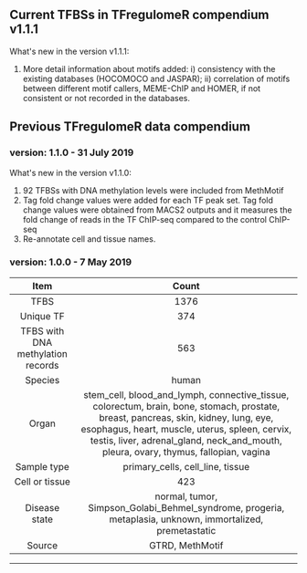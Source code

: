 ## Current TFBSs in TFregulomeR compendium v1.1.1
What's new in the version v1.1.1:

1) More detail information about motifs added: i) consistency with the existing databases (HOCOMOCO and JASPAR); ii) correlation of motifs between different motif callers, MEME-ChIP and HOMER, if not consistent or not recorded in the databases.


## Previous TFregulomeR data compendium 
### version: 1.1.0 - 31 July 2019
What's new in the version v1.1.0:
1) 92 TFBSs with DNA methylation levels were included from MethMotif
2) Tag fold change values were added for each TF peak set. Tag fold change values were obtained from MACS2 outputs and it measures the fold change of reads in the TF ChIP-seq compared to the control ChIP-seq
3) Re-annotate cell and tissue names.

### version: 1.0.0 - 7 May 2019

| Item     | Count |
| :---------:|:------:|
| TFBS     | 1376   |
| Unique TF     | 374   |
| TFBS with DNA methylation records    | 563   |
| Species     | human   |
| Organ   | stem_cell, blood_and_lymph, connective_tissue, colorectum, brain, bone, stomach, prostate, breast, pancreas, skin, kidney, lung, eye, esophagus, heart, muscle, uterus, spleen, cervix, testis, liver, adrenal_gland, neck_and_mouth, pleura, ovary, thymus, fallopian, vagina   |
| Sample type | primary_cells, cell_line, tissue
| Cell or tissue | 423 |
| Disease state | normal, tumor, Simpson_Golabi_Behmel_syndrome, progeria, metaplasia, unknown, immortalized, premetastatic|
| Source | GTRD, MethMotif | 
-------